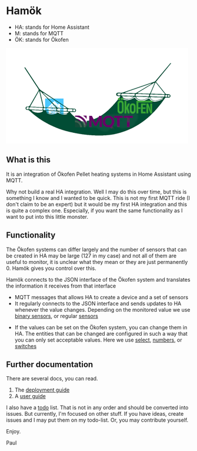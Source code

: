 # Hamök

- HA: stands for Home Assistant
- M: stands for MQTT
- ÖK: stands for Ökofen

<img src="docs/pics/hamok.png" alt="hamok" style="zoom:50%;" />


## What is this

It is an integration of Ökofen Pellet heating systems in Home Assistant using MQTT.

Why not build a real HA integration. Well I may do this over time, but this is something I know and I wanted to be quick. This is not my first MQTT ride (I don't claim to be an expert) but it would be my first HA integration and this is quite a complex one. Especially, if you want the same functionality as I want to put into this little monster.

## Functionality

The Ökofen systems can differ largely and the number of sensors that can be created in HA may be large (127 in my case) and not all of them are useful to monitor, it is unclear what they mean or they are just permanently 0. Hamök gives you control over this.

Hamök connects to the JSON interface of the Ökofen system and translates the information it receives from that interface

*  MQTT messages that allows HA to create a device and a set of sensors
* It regularly connects to the JSON interface and sends updates to HA whenever the value changes. Depending on the monitored value we use [binary sensors](https://www.home-assistant.io/integrations/binary_sensor.mqtt/), or regular [sensors](https://www.home-assistant.io/integrations/sensor.mqtt/)

- If the values can be set on the Ökofen system, you can change them in HA. The entities that can be changed are configured in such a way that you can only set acceptable values. Here we use [select](https://www.home-assistant.io/integrations/select.mqtt/), [numbers](https://www.home-assistant.io/integrations/number.mqtt/), or [switches](https://www.home-assistant.io/integrations/switch.mqtt/)

## Further documentation

There are several docs, you can read.

1. The [deployment guide](docs/deploy.md)
2. A [user guide](docs/usage.md)

I also have a [todo](docs/todo.md) list. That is not in any order and should be converted into issues. But currently, I'm focused on other stuff. If you have ideas, create issues and I may put them on my todo-list. Or, you may contribute yourself.

Enjoy.

Paul
